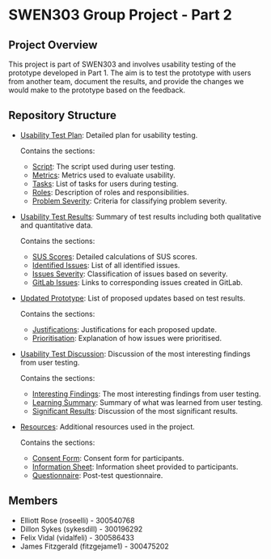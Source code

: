 # SWEN303 Group Project - Part 2

## Project Overview
This project is part of SWEN303 and involves usability testing of the prototype developed in Part 1. The aim is to test the prototype with users from another team, document the results, and provide the changes we would make to the prototype based on the feedback.

## Repository Structure
- [Usability Test Plan](usability_test_plan.md): Detailed plan for usability testing.

  Contains the sections:
  - [Script](usability_test_plan.md#script): The script used during user testing.
  - [Metrics](usability_test_plan.md#metrics): Metrics used to evaluate usability.
  - [Tasks](usability_test_plan.md#tasks): List of tasks for users during testing.
  - [Roles](usability_test_plan.md#roles): Description of roles and responsibilities.
  - [Problem Severity](usability_test_plan.md#problem-severity): Criteria for classifying problem severity.

- [Usability Test Results](usability_test_results.md): Summary of test results including both qualitative and quantitative data.

  Contains the sections:
  - [SUS Scores](usability_test_results.md#sus-scores): Detailed calculations of SUS scores.
  - [Identified Issues](usability_test_results.md#identified-issues): List of all identified issues.
  - [Issues Severity](usability_test_results.md#issues-severity): Classification of issues based on severity.
  - [GitLab Issues](usability_test_results.md#gitlab-issues): Links to corresponding issues created in GitLab.

- [Updated Prototype](updated_prototype.md): List of proposed updates based on test results.

  Contains the sections:
  - [Justifications](updated_prototype.md#justifications): Justifications for each proposed update.
  - [Prioritisation](updated_prototype.md#prioritization): Explanation of how issues were prioritised.

- [Usability Test Discussion](usability_test_discussion.md): Discussion of the most interesting findings from user testing.

  Contains the sections:
  - [Interesting Findings](usability_test_discussion.md#interesting-findings): The most interesting findings from user testing.
  - [Learning Summary](usability_test_discussion.md#learning-summary): Summary of what was learned from user testing.
  - [Significant Results](usability_test_discussion.md#significant-results): Discussion of the most significant results.

- [Resources](resources.md): Additional resources used in the project.

  Contains the sections:
  - [Consent Form](resources.md#consent-form): Consent form for participants.
  - [Information Sheet](resources.md#information-sheet): Information sheet provided to participants.
  - [Questionnaire](resources.md#questionnaire): Post-test questionnaire.

## Members
- Elliott Rose (roseelli) - 300540768
- Dillon Sykes (sykesdill) - 300196292
- Felix Vidal (vidalfeli) - 300586433
- James Fitzgerald (fitzgejame1) - 300475202